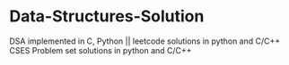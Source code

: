 # Data-Structures-Solution
DSA implemented in C, Python ||
leetcode solutions in python and C/C++
CSES Problem set solutions in python and C/C++

